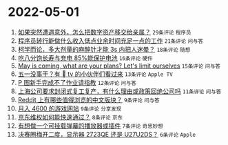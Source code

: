# 2022-05-01

1. [如果突然遭遇意外，怎么把数字资产移交给亲属？](https://www.v2ex.com/t/850319) `29条评论` `程序员`
1. [程序员转行能做什么收入低点业余时间充足一点的工作](https://www.v2ex.com/t/850303) `21条评论` `问与答`
1. [柯学而论，多大剂量的麻醉针才能 3s 内把人迷晕？](https://www.v2ex.com/t/850315) `18条评论` `随想`
1. [吃八分饱长寿与充电 85%能保护电池](https://www.v2ex.com/t/850312) `16条评论` `硬件`
1. [May is coming, what are your plans? Let's limit ourselves](https://www.v2ex.com/t/850301) `15条评论` `问与答`
1. [五一没事干？有  tv 的小伙伴们看过来](https://www.v2ex.com/t/850326) `13条评论` `Apple TV`
1. [P 图新手完成不了作业请指教](https://www.v2ex.com/t/850302) `12条评论` `问与答`
1. [上海公司要求封闭式复工复产，有什么理由或政策回绝公司吗](https://www.v2ex.com/t/850310) `11条评论` `问与答`
1. [Reddit 上有哪些值得浏览的中文版块？](https://www.v2ex.com/t/850336) `9条评论` `问与答`
1. [月入 4600 的游戏网站](https://www.v2ex.com/t/850338) `9条评论` `分享发现`
1. [京东维权如何能快速通过？](https://www.v2ex.com/t/850317) `8条评论` `京东`
1. [有想做一个可挂载弹幕的播放器或插件](https://www.v2ex.com/t/850306) `7条评论` `奇思妙想`
1. [决赛圈梅开二度，显示器 2723QE 还是 U27U2DS？](https://www.v2ex.com/t/850335) `6条评论` `Apple`
